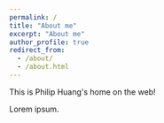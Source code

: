 ```yaml
---
permalink: /
title: "About me"
excerpt: "About me"
author_profile: true
redirect_from: 
  - /about/
  - /about.html
---
```


This is Philip Huang's home on the web!

Lorem ipsum.
